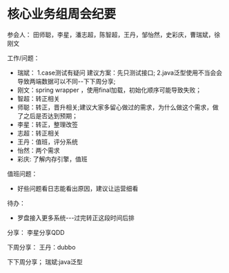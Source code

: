 # 核心业务组周会纪要
参会人：
田师聪，李星，潘志超，陈智超，王丹，邹怡然，史彩庆，曹瑞斌，徐刚文

工作/问题：
- 瑞斌：
  1.case测试有疑问
  建议方案：先只测试接口;
  2.java泛型使用不当会会导致两端数据可以不同--下下周分享;
- 刚文：spring wrapper ，使用final加载，初始化顺序可能导致失败；
- 智超：转正相关
- 师聪：转正，晋升相关;建议大家多留心做过的需求，为什么做这个需求，做了之后是否达到预期；
- 李星：转正，整理改签
- 志超：转正相关
- 王丹：值班，评分系统
- 怡然：两个需求
- 彩庆: 了解内存引擎，值班

值班问题：
- 好些问题看日志能看出原因，建议让运营细看

待办：
- 罗盘接入更多系统---过完转正这段时间后排

分享：
李星分享QDD

下周分享：
王丹：dubbo

下下周分享；
瑞斌:java泛型
